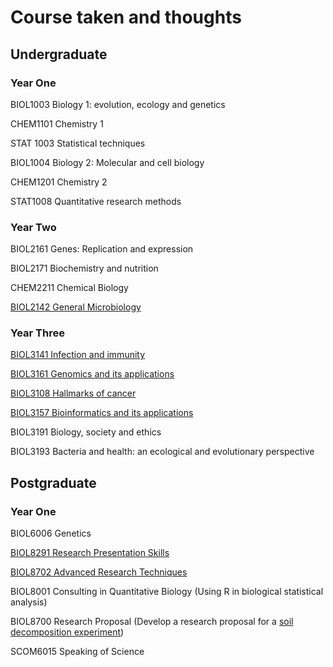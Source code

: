 # Course taken and thoughts

## Undergraduate

### Year One

BIOL1003 Biology 1: evolution, ecology and genetics

CHEM1101 Chemistry 1

STAT 1003 Statistical techniques

BIOL1004 Biology 2: Molecular and cell biology

CHEM1201 Chemistry 2

STAT1008 Quantitative research methods

### Year Two 

BIOL2161 Genes: Replication and expression

BIOL2171 Biochemistry and nutrition

CHEM2211 Chemical Biology

<u>BIOL2142 General Microbiology</u>

### Year Three

<u>BIOL3141 Infection and immunity</u>

<u>BIOL3161 Genomics and its applications</u> 

<u>BIOL3108 Hallmarks of cancer</u>

<u>BIOL3157 Bioinformatics and its applications</u>

BIOL3191 Biology, society and ethics

BIOL3193 Bacteria and health: an ecological and evolutionary perspective

## Postgraduate

### Year One

BIOL6006 Genetics

<u>BIOL8291 Research Presentation Skills</u>

<u>BIOL8702 Advanced Research Techniques</u>

BIOL8001 Consulting in Quantitative Biology (Using R in biological statistical analysis)

BIOL8700 Research Proposal (Develop a research proposal for a [soil decomposition experiment](independent_page/soil_project.md))

SCOM6015 Speaking of Science

